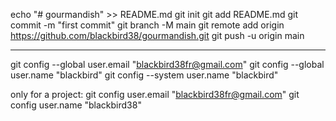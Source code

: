 echo "# gourmandish" >> README.md
git init
git add README.md
git commit -m "first commit"
git branch -M main
git remote add origin https://github.com/blackbird38/gourmandish.git
git push -u origin main

---

git config --global user.email "blackbird38fr@gmail.com"
git config --global user.name "blackbird"
git config --system user.name "blackbird"

only for a project:
git config user.email "blackbird38fr@gmail.com"
git config user.name "blackbird38"
